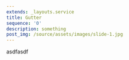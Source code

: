 ```yaml
---
extends: _layouts.service
title: Gutter
sequence: '0'
description: something
post_img: /source/assets/images/slide-1.jpg
---
```

asdfasdf
